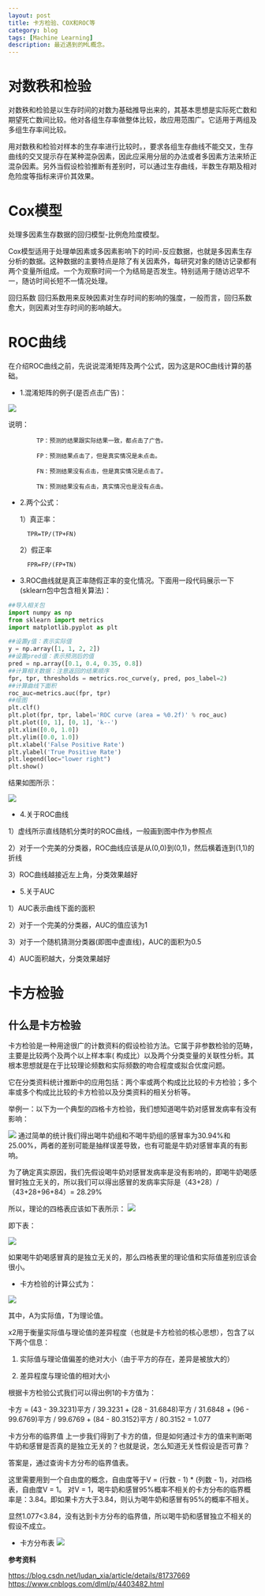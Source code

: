 ```yaml
---
layout: post
title: 卡方检验、COX和ROC等
category: blog
tags: [Machine Learning]
description: 最近遇到的ML概念。
---
```


# 对数秩和检验

对数秩和检验是以生存时间的对数为基础推导出来的，其基本思想是实际死亡数和期望死亡数间比较。他对各组生存率做整体比较，故应用范围广。它适用于两组及多组生存率间比较。

用对数秩和检验对样本的生存率进行比较时。，要求各组生存曲线不能交叉，生存曲线的交叉提示存在某种混杂因素，因此应采用分层的办法或者多因素方法来矫正混杂因素。另外当假设检验推断有差别时，可以通过生存曲线，半数生存期及相对危险度等指标来评价其效果。

# Cox模型

处理多因素生存数据的回归模型-比例危险度模型。

Cox模型适用于处理单因素或多因素影响下的时间-反应数据，也就是多因素生存分析的数据。这种数据的主要特点是除了有关因素外，每研究对象的随访记录都有两个变量所组成。一个为观察时间一个为结局是否发生。特别适用于随访迟早不一，随访时间长短不一情况处理。

回归系数 回归系数用来反映因素对生存时间的影响的强度，一般而言，回归系数愈大，则因素对生存时间的影响越大。

# ROC曲线

在介绍ROC曲线之前，先说说混淆矩阵及两个公式，因为这是ROC曲线计算的基础。

-  1.混淆矩阵的例子(是否点击广告)：

![](https://github.com/Yangtiancoder/Yangtiancoder.github.io/blob/master/assets/images/ROC-1.png?raw=true)

说明：

            TP：预测的结果跟实际结果一致，都点击了广告。  

            FP：预测结果点击了，但是真实情况是未点击。  

            FN：预测结果没有点击，但是真实情况是点击了。  

            TN：预测结果没有点击，真实情况也是没有点击。  

-  2.两个公式：  

    1）真正率：  

         TPR=TP/(TP+FN)  

    2）假正率

         FPR=FP/(FP+TN)  

-  3.ROC曲线就是真正率随假正率的变化情况。下面用一段代码展示一下(sklearn包中包含相关算法)：  
```python
##导入相关包
import numpy as np
from sklearn import metrics
import matplotlib.pyplot as plt

##设置y值：表示实际值
y = np.array([1, 1, 2, 2])
##设置pred值：表示预测后的值
pred = np.array([0.1, 0.4, 0.35, 0.8])
##计算相关数据：注意返回的结果顺序
fpr, tpr, thresholds = metrics.roc_curve(y, pred, pos_label=2)
##计算曲线下面积
roc_auc=metrics.auc(fpr, tpr)
##绘图
plt.clf()
plt.plot(fpr, tpr, label='ROC curve (area = %0.2f)' % roc_auc)
plt.plot([0, 1], [0, 1], 'k--')
plt.xlim([0.0, 1.0])
plt.ylim([0.0, 1.0])
plt.xlabel('False Positive Rate')
plt.ylabel('True Positive Rate')
plt.legend(loc="lower right")
plt.show()
```
结果如图所示：

![](https://github.com/Yangtiancoder/Yangtiancoder.github.io/blob/master/assets/images/ROC-1.png?raw=true)

-  4.关于ROC曲线

  1）虚线所示直线随机分类时的ROC曲线，一般画到图中作为参照点

  2）对于一个完美的分类器，ROC曲线应该是从(0,0)到(0,1)，然后横着连到(1,1)的折线

  3）ROC曲线越接近左上角，分类效果越好

-  5.关于AUC

  1）AUC表示曲线下面的面积

  2）对于一个完美的分类器，AUC的值应该为1

  3）对于一个随机猜测分类器(即图中虚直线)，AUC的面积为0.5

  4）AUC面积越大，分类效果越好

  # 卡方检验

  ## 什么是卡方检验

卡方检验是一种用途很广的计数资料的假设检验方法。它属于非参数检验的范畴，主要是比较两个及两个以上样本率( 构成比）以及两个分类变量的关联性分析。其根本思想就是在于比较理论频数和实际频数的吻合程度或拟合优度问题。

它在分类资料统计推断中的应用包括：两个率或两个构成比比较的卡方检验；多个率或多个构成比比较的卡方检验以及分类资料的相关分析等。

举例一：以下为一个典型的四格卡方检验，我们想知道喝牛奶对感冒发病率有没有影响：

![](https://github.com/Yangtiancoder/Yangtiancoder.github.io/blob/master/assets/images/kafang-1.png?raw=true)
通过简单的统计我们得出喝牛奶组和不喝牛奶组的感冒率为30.94%和25.00%，两者的差别可能是抽样误差导致，也有可能是牛奶对感冒率真的有影响。

为了确定真实原因，我们先假设喝牛奶对感冒发病率是没有影响的，即喝牛奶喝感冒时独立无关的，所以我们可以得出感冒的发病率实际是（43+28）/（43+28+96+84）= 28.29%

所以，理论的四格表应该如下表所示：
![](https://github.com/Yangtiancoder/Yangtiancoder.github.io/blob/master/assets/images/kafang-2.png?raw=true)

即下表：

![](https://github.com/Yangtiancoder/Yangtiancoder.github.io/blob/master/assets/images/kafang-3.png?raw=true) 

如果喝牛奶喝感冒真的是独立无关的，那么四格表里的理论值和实际值差别应该会很小。

-  卡方检验的计算公式为：

![](https://github.com/Yangtiancoder/Yangtiancoder.github.io/blob/master/assets/images/kafang-4.png?raw=true) 

其中，A为实际值，T为理论值。

x2用于衡量实际值与理论值的差异程度（也就是卡方检验的核心思想），包含了以下两个信息：

1. 实际值与理论值偏差的绝对大小（由于平方的存在，差异是被放大的）

2. 差异程度与理论值的相对大小

根据卡方检验公式我们可以得出例1的卡方值为：

卡方 = (43 - 39.3231)平方 / 39.3231 + (28 - 31.6848)平方 / 31.6848 + (96 - 99.6769)平方 / 99.6769 + (84 - 80.3152)平方 / 80.3152 = 1.077

卡方分布的临界值
上一步我们得到了卡方的值，但是如何通过卡方的值来判断喝牛奶和感冒是否真的是独立无关的？也就是说，怎么知道无关性假设是否可靠？

答案是，通过查询卡方分布的临界值表。

这里需要用到一个自由度的概念，自由度等于V = (行数 - 1) * (列数 - 1)，对四格表，自由度V = 1。
对V = 1，喝牛奶和感冒95%概率不相关的卡方分布的临界概率是：3.84。即如果卡方大于3.84，则认为喝牛奶和感冒有95%的概率不相关。

显然1.077<3.84，没有达到卡方分布的临界值，所以喝牛奶和感冒独立不相关的假设不成立。

-  卡方分布表
![](https://github.com/Yangtiancoder/Yangtiancoder.github.io/blob/master/assets/images/kafang-5.png?raw=true) 


**参考资料**

<https://blog.csdn.net/ludan_xia/article/details/81737669>
<https://www.cnblogs.com/dlml/p/4403482.html>



